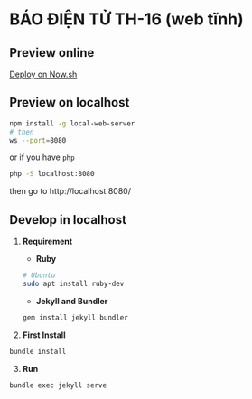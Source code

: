 # BÁO ĐIỆN TỬ TH-16 (web tĩnh)

## Preview online

[Deploy on Now.sh](https://bao-dien-tu.beohoang98.now.sh)

## Preview on localhost

```bash
npm install -g local-web-server
# then
ws --port=8080
```

or if you have `php`

```bash
php -S localhost:8080
```

then go to http://localhost:8080/

## Develop in localhost

1. **Requirement**

    - **Ruby**
    ```bash
    # Ubuntu
    sudo apt install ruby-dev
    ```

    - **Jekyll and Bundler**
    ```bash
    gem install jekyll bundler
    ```

2. **First Install**
```bash
bundle install
```

3. **Run**
```bash
bundle exec jekyll serve
```
